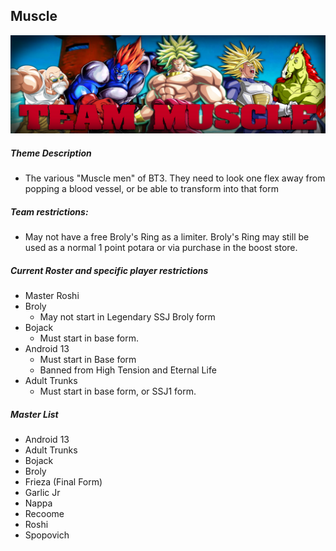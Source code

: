 ## Muscle
![](../images/muscle.jpg)

##### Theme Description
- The various "Muscle men" of BT3. They need to look one flex away from popping a blood vessel, or be able to transform into that form

##### Team restrictions:
  - May not have a free Broly's Ring as a limiter. Broly's Ring may still be used as a normal 1 point potara or via purchase in the boost store.

##### Current Roster and specific player restrictions

- Master Roshi
- Broly
  - May not start in Legendary SSJ Broly form
- Bojack
  - Must start in base form. 
- Android 13
  - Must start in Base form
  - Banned from High Tension and Eternal Life
- Adult Trunks
  - Must start in base form, or SSJ1 form. 
  
##### Master List
- Android 13
- Adult Trunks
- Bojack
- Broly
- Frieza (Final Form)
- Garlic Jr
- Nappa
- Recoome
- Roshi
- Spopovich
